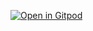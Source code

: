[![Open in Gitpod](https://gitpod.io/button/open-in-gitpod.svg)](https://gitpod.io/#https://github.com/AmitDavidi/Path_Finding_Visualizer/Main/main.py)
